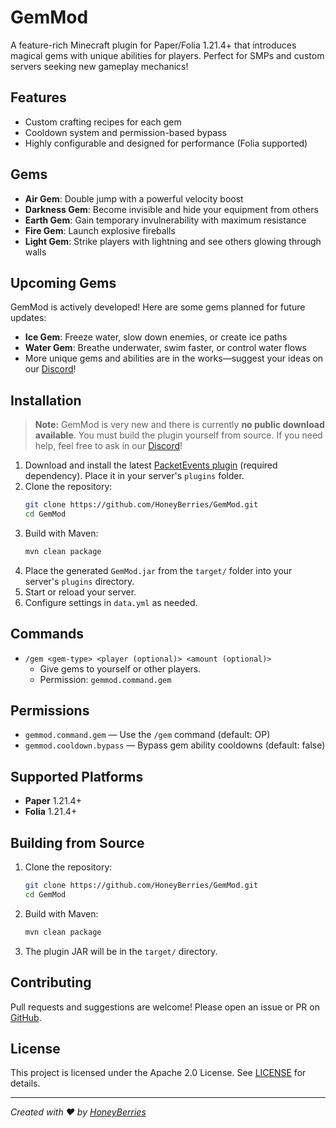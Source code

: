 # GemMod

A feature-rich Minecraft plugin for Paper/Folia 1.21.4+ that introduces magical gems with unique abilities for players. Perfect for SMPs and custom servers seeking new gameplay mechanics!

## Features

- Custom crafting recipes for each gem
- Cooldown system and permission-based bypass
- Highly configurable and designed for performance (Folia supported)

## Gems

- **Air Gem**: Double jump with a powerful velocity boost
- **Darkness Gem**: Become invisible and hide your equipment from others
- **Earth Gem**: Gain temporary invulnerability with maximum resistance
- **Fire Gem**: Launch explosive fireballs
- **Light Gem**: Strike players with lightning and see others glowing through walls

## Upcoming Gems

GemMod is actively developed! Here are some gems planned for future updates:

- **Ice Gem**: Freeze water, slow down enemies, or create ice paths
- **Water Gem**: Breathe underwater, swim faster, or control water flows
- More unique gems and abilities are in the works—suggest your ideas on our [Discord](https://discord.com/invite/3W5GQ37h)!

## Installation

> **Note:** GemMod is very new and there is currently **no public download available**. You must build the plugin yourself from source. If you need help, feel free to ask in our [Discord](https://discord.com/invite/3W5GQ37h)!

1. Download and install the latest [PacketEvents plugin](https://modrinth.com/plugin/packetevents) (required dependency). Place it in your server's `plugins` folder.
2. Clone the repository:
   ```sh
   git clone https://github.com/HoneyBerries/GemMod.git
   cd GemMod
   ```
3. Build with Maven:
   ```sh
   mvn clean package
   ```
4. Place the generated `GemMod.jar` from the `target/` folder into your server's `plugins` directory.
5. Start or reload your server.
6. Configure settings in `data.yml` as needed.

## Commands

- `/gem <gem-type> <player (optional)> <amount (optional)>`
  - Give gems to yourself or other players.
  - Permission: `gemmod.command.gem`

## Permissions

- `gemmod.command.gem` — Use the `/gem` command (default: OP)
- `gemmod.cooldown.bypass` — Bypass gem ability cooldowns (default: false)

## Supported Platforms

- **Paper** 1.21.4+
- **Folia** 1.21.4+

## Building from Source

1. Clone the repository:
   ```sh
   git clone https://github.com/HoneyBerries/GemMod.git
   cd GemMod
   ```
2. Build with Maven:
   ```sh
   mvn clean package
   ```
3. The plugin JAR will be in the `target/` directory.

## Contributing

Pull requests and suggestions are welcome! Please open an issue or PR on [GitHub](https://github.com/HoneyBerries/GemMod).

## License

This project is licensed under the Apache 2.0 License. See [LICENSE](LICENSE) for details.

---

*Created with ❤️ by [HoneyBerries](https://github.com/HoneyBerries)*
